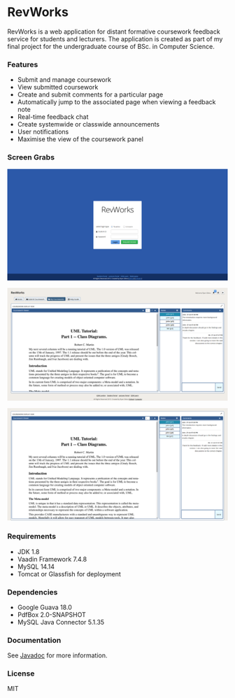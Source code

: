 # RevWorks

RevWorks is a web application for distant formative coursework feedback service for students and lecturers. The application is created as part of my final project for the undergraduate course of BSc. in Computer Science.

### Features

  - Submit and manage coursework
  - View submitted coursework
  - Create and submit comments for a particular page
  - Automatically jump to the associated page when viewing a feedback note
  - Real-time feedback chat
  - Create systemwide or classwide announcements
  - User notifications
  - Maximise the view of the coursework panel

### Screen Grabs

![Screenshot](https://raw.githubusercontent.com/Daytron/revworks/develop/images/Login.png?token=AGk1Wqep2C505dwC7uHsZXjqnHabyDBXks5V52w4wA%3D%3D)

![Screenshot](https://raw.githubusercontent.com/Daytron/revworks/develop/images/CourseworkView.png?token=AGk1Wv5WKJoHkYazs1DyAyKZT2xj9Dyxks5V520GwA%3D%3D)

![Screenshot](https://raw.githubusercontent.com/Daytron/revworks/develop/images/CourseworkViewMax.png?token=AGk1WuvwKpzqBabh6UJdjugXO4szSPXPks5V520ZwA%3D%3D)

### Requirements
- JDK 1.8
- Vaadin Framework 7.4.8
- MySQL 14.14
- Tomcat or Glassfish for deployment

### Dependencies

* Google Guava 18.0
* PdfBox 2.0-SNAPSHOT
* MySQL Java Connector 5.1.35

### Documentation
See [Javadoc](https://daytron.github.io/revworks/) for more information.


### License
MIT





